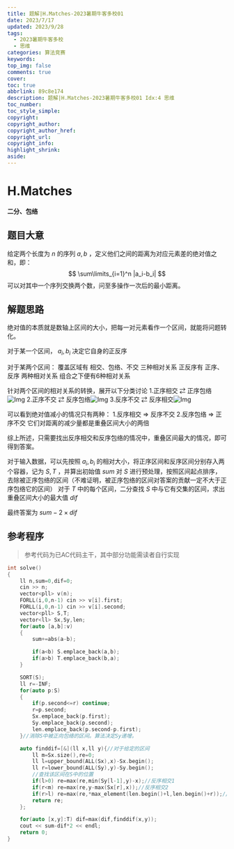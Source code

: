 ```yaml
---
title: 题解|H.Matches-2023暑期牛客多校01
date: 2023/7/17
updated: 2023/9/28
tags:
  - 2023暑期牛客多校
  - 思维
categories: 算法竞赛
keywords:
top_img: false
comments: true
cover:
toc: true
abbrlink: 89c8e174
description: 题解|H.Matches-2023暑期牛客多校01 Idx:4 思维
toc_number:
toc_style_simple:
copyright:
copyright_author:
copyright_author_href:
copyright_url:
copyright_info:
highlight_shrink:
aside:
---
```


# H.Matches

**二分、包络**

## 题目大意
给定两个长度为 $n$ 的序列 $a,b$ ，定义他们之间的距离为对应元素差的绝对值之和，即：
$$
\sum\limits_{i=1}^n |a_i-b_i|
$$
可以对其中一个序列交换两个数，问至多操作一次后的最小距离。

## 解题思路
绝对值的本质就是数轴上区间的大小，把每一对元素看作一个区间，就能将问题转化。

对于某一个区间， $a_i,b_i$ 决定它自身的正反序

对于某两个区间：
覆盖区域有 相交、包络、不交 三种相对关系
正反序有 正序、反序 两种相对关系
组合之下便有6种相对关系

针对两个区间的相对关系的转换，展开以下分类讨论
1.正序相交 $\rightleftarrows$ 正序包络![Img](/images/ACM/2023Summer_NCD01_H_1.png)
2.正序不交 $\rightleftarrows$ 反序包络![Img](/images/ACM/2023Summer_NCD01_H_2.png)
3.反序不交 $\rightleftarrows$ 反序相交![Img](/images/ACM/2023Summer_NCD01_H_3.png)

可以看到绝对值减小的情况只有两种：
1.反序相交 $\Rightarrow$ 反序不交
2.反序包络 $\Rightarrow$ 正序不交
它们对距离的减少量都是重叠区间大小的两倍

综上所述，只需要找出反序相交和反序包络的情况中，重叠区间最大的情况，即可得到答案。

对于输入数据，可以先按照 $a_i,b_i$ 的相对大小，将正序区间和反序区间分别存入两个容器，记为 $S,T$ ，并算出初始值 $sum$ 
对 $S$ 进行预处理，按照区间起点排序，去除被正序包络的区间（不难证明，被正序包络的区间对答案的贡献一定不大于正序包络它的区间）
对于 $T$ 中的每个区间，二分查找 $S$ 中与它有交集的区间，求出重叠区间大小的最大值 $dif$ 

最终答案为 $sum-2\times dif$ 

## 参考程序
> 参考代码为已AC代码主干，其中部分功能需读者自行实现

```cpp
int solve()
{
    ll n,sum=0,dif=0;
    cin >> n;
    vector<pll> v(n);
    FORLL(i,0,n-1) cin >> v[i].first;
    FORLL(i,0,n-1) cin >> v[i].second;
    vector<pll> S,T;
    vector<ll> Sx,Sy,len;
    for(auto [a,b]:v)
    {
        sum+=abs(a-b);

        if(a<b) S.emplace_back(a,b);
        if(a>b) T.emplace_back(b,a);
    }

    SORT(S);
    ll r=-INF;
    for(auto p:S)
    {
        if(p.second<=r) continue;
        r=p.second;
        Sx.emplace_back(p.first);
        Sy.emplace_back(p.second);
        len.emplace_back(p.second-p.first);
    }//消除S中被正向包络的区间。算法决定Sy递增。

    auto finddif=[&](ll x,ll y){//对于给定的区间
        ll m=Sx.size(),re=0;
        ll l=upper_bound(ALL(Sx),x)-Sx.begin();
        ll r=lower_bound(ALL(Sy),y)-Sy.begin();
        //查找该区间在S中的位置
        if(l>0) re=max(re,min(Sy[l-1],y)-x);//反序相交1
        if(r<m) re=max(re,y-max(Sx[r],x));//反序相交2
        if(r>l) re=max(re,*max_element(len.begin()+l,len.begin()+r));//反序包络
        return re;
    };

    for(auto [x,y]:T) dif=max(dif,finddif(x,y));
    cout << sum-dif*2 << endl;
    return 0;
}

```
